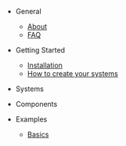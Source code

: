 * General
    * [About](readme.md)
    * [FAQ](faq.md)

* Getting Started
    * [Installation](installation.md)
    * [How to create your systems](create_systems.md)

* Systems

* Components

* Examples
    * [Basics](examples_basics.md)